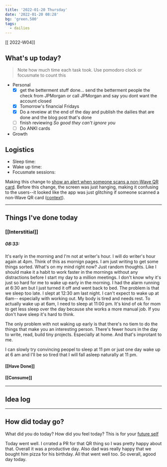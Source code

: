 ```yaml
---
title: '2022-01-20 Thursday'
date: '2022-01-20 08:28'
bg: 'green.500' 
tags:
  - dailies
---
```


[[ 2022-W04]]
## What's up today?
> Note how much time each task took. Use pomodoro clock or focusmate to count this
- Personal
	- [x] get the betterment stuff done... send the betterment people the check from JPMorgan or call JPMorgan and say you dont want the account closed
	- [x] Tomorrow's financial Fridays
	- [x] Do a reveiew at the end of the day and publish the dailies that are done and the blog post that's done
	- [ ] finish reviewing *So good they can't ignore you*
	- [ ] Do ANKI cards
- Growth

## Logistics
- Sleep time:
- Wake up time:
- Focusmate sessions: 

Making this change to [show an alert when someone scans a non-Wave QR card](https://wavemm.quip.com/SOW8Al8wN1eb/User-Team-TODO#temp:C:CXJ4f5ee93a398a22e54d702f6c9). Before this change, the screen was just hanging, making it confusing to the users--it looked like the app was just glitching if someone scanned a non-Wave QR card ([context](https://wavemm.slack.com/archives/CN8UZ316W/p1629810204319000)).
___________________________
## Things I've done today

### [[Interstitial]]
##### 08:33: 
It's early in the morning and I'm not at writer's hour. I will do writer's hour again at 4pm. Think of this as mornign pages. I am just writing to get some things sorted. What's on my mind right now? Just random thoughts. Like I should make it a habit to work faster in the mornings without any distractions before I start my day to a million meetings. I don't know why it's just so hard for me to wake up early in the morning. I had the alarm running at 6:30 am but I just turned it off and went back to bed. The problem is that we sleep too late. I slept at 12:30 am last night. I can't expect to wake up at 6am-- especially with working out. My body is tired and needs rest. To actually wake up at 6am,  I need to sleep at 11:00 pm. It's kind of ok for mom to get less sleep over the day because she works a more manual job. If you don't have sleep it's hard to think. 

The only problem with not waking up early is that there's no tiem to do the things that make you an interesting person. There's fewer hours in the day to write, read, build tiny projects. Especially at home. And that's improtant to me.

I can slowly try convincing peopel to sleep at 11 pm or just one day wake up at 6 am and I'll be so tired that I will fall asleep naturally at 11 pm.

#### [[Have Done]]

#### [[Consume]]

___________________________

## Idea log

___________________________
## How did today go?
What did you do today? How did you feel today? This is for your [future self](https://sive.rs/dj)

Today went well. I crrated a PR for that QR thing so I was pretty happy about that. Overall it was a productive day. Also dad was really happy that we bought him pizza for his birthday. All that went well too. So overall,  agood day today.